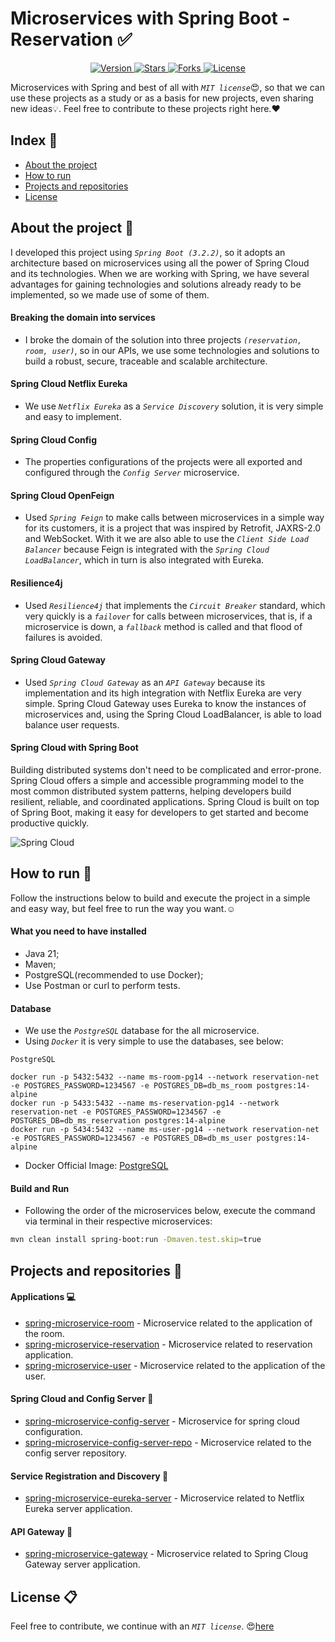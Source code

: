 # Microservices with Spring Boot - Reservation :white_check_mark:

<p align="center">
  <a href="">
    <img src="" alt="Version">
  </a>
  <a href="https://github.com/mupezzuol/spring-microservice-loja/stargazers">
    <img src="https:/" alt="Stars">
  </a>
  <a href="">
    <img src="" alt="Forks">
  </a>
  <a href="">
    <img src="" alt="License">
  </a>
</p>

Microservices with Spring and best of all with _`MIT license`_:heart_eyes:, so that we can use these projects as a study or as a basis for new projects, even sharing new ideas:bulb:. Feel free to contribute to these projects right here.:heart:

## Index :pushpin:
- [About the project](#about)
- [How to run](#run)
- [Projects and repositories](#prjrepo)
- [License](#license)

## About the project <a name="about"></a> :link:

I developed this project using _`Spring Boot (3.2.2)`_, so it adopts an architecture based on microservices using all the power of Spring Cloud and its technologies. When we are working with Spring, we have several advantages for gaining technologies and solutions already ready to be implemented, so we made use of some of them.

#### Breaking the domain into services

- I broke the domain of the solution into three projects _`(reservation, room, user)`_, so in our APIs, we use some technologies and solutions to build a robust, secure, traceable and scalable architecture.

#### Spring Cloud Netflix Eureka

- We use _`Netflix Eureka`_ as a _`Service Discovery`_ solution, it is very simple and easy to implement.

#### Spring Cloud Config

- The properties configurations of the projects were all exported and configured through the _`Config Server`_ microservice.

#### Spring Cloud OpenFeign

- Used _`Spring Feign`_ to make calls between microservices in a simple way for its customers, it is a project that was inspired by Retrofit, JAXRS-2.0 and WebSocket. With it we are also able to use the _`Client Side Load Balancer`_ because Feign is integrated with the _`Spring Cloud LoadBalancer`_, which in turn is also integrated with Eureka.

#### Resilience4j

- Used _`Resilience4j`_ that implements the _`Circuit Breaker`_ standard, which very quickly is a _`failover`_ for calls between microservices, that is, if a microservice is down, a _`fallback`_ method is called and that flood of failures is avoided.

#### Spring Cloud Gateway

- Used _`Spring Cloud Gateway`_ as an _`API Gateway`_ because its implementation and its high integration with Netflix Eureka are very simple. Spring Cloud Gateway uses Eureka to know the instances of microservices and, using the Spring Cloud LoadBalancer, is able to load balance user requests.

#### Spring Cloud with Spring Boot

Building distributed systems don't need to be complicated and error-prone. Spring Cloud offers a simple and accessible programming model to the most common distributed system patterns, helping developers build resilient, reliable, and coordinated applications. Spring Cloud is built on top of Spring Boot, making it easy for developers to get started and become productive quickly.

![Spring Cloud](img/spring-cloud.png)

## How to run <a name="run"></a> :wrench:

Follow the instructions below to build and execute the project in a simple and easy way, but feel free to run the way you want.:relaxed:

#### What you need to have installed

- Java 21;
- Maven;
- PostgreSQL(recommended to use Docker);
- Use Postman or curl to perform tests.

#### Database

- We use the _`PostgreSQL`_ database for the all microservice.
- Using _`Docker`_ it is very simple to use the databases, see below:

`PostgreSQL`
```docker
docker run -p 5432:5432 --name ms-room-pg14 --network reservation-net -e POSTGRES_PASSWORD=1234567 -e POSTGRES_DB=db_ms_room postgres:14-alpine
docker run -p 5433:5432 --name ms-reservation-pg14 --network reservation-net -e POSTGRES_PASSWORD=1234567 -e POSTGRES_DB=db_ms_reservation postgres:14-alpine
docker run -p 5434:5432 --name ms-user-pg14 --network reservation-net -e POSTGRES_PASSWORD=1234567 -e POSTGRES_DB=db_ms_user postgres:14-alpine
```

- Docker Official Image: [PostgreSQL](https://hub.docker.com/_/postgres) 

#### Build and Run

- Following the order of the microservices below, execute the command via terminal in their respective microservices:

```sh
mvn clean install spring-boot:run -Dmaven.test.skip=true
```

## Projects and repositories <a name="prjrepo"></a> :file_folder:

#### Applications :computer:

- [spring-microservice-room](https://github.com/Arthurlevicoelho/ms-reservation-UFC/tree/main/ms-room) - Microservice related to the application of the room.
- [spring-microservice-reservation](https://github.com/Arthurlevicoelho/ms-reservation-UFC/tree/main/ms-reservation) - Microservice related to reservation application.
- [spring-microservice-user](https://github.com/Arthurlevicoelho/ms-reservation-UFC/tree/main/ms-user) - Microservice related to the application of the user. 

#### Spring Cloud and Config Server :notebook_with_decorative_cover:

- [spring-microservice-config-server](https://github.com/Arthurlevicoelho/ms-reservation-UFC/tree/main/ms-config-server) - Microservice for spring cloud configuration.
- [spring-microservice-config-server-repo](https://github.com/Arthurlevicoelho/microservice-config-reservation) - Microservice related to the config server repository.

#### Service Registration and Discovery :mag_right:

- [spring-microservice-eureka-server](https://github.com/Arthurlevicoelho/ms-reservation-UFC/tree/main/ms-eureka-server) - Microservice related to Netflix Eureka server application. 

#### API Gateway :traffic_light:

- [spring-microservice-gateway](https://github.com/Arthurlevicoelho/ms-reservation-UFC/tree/main/ms-gateway) - Microservice related to Spring Cloug Gateway server application.

## License <a name="license"></a> :clipboard:

Feel free to contribute, we continue with an _`MIT license`_. :heart_eyes:[here](https://github.com/Arthurlevicoelho/ms-reservation-UFC?tab=MIT-1-ov-file) 
